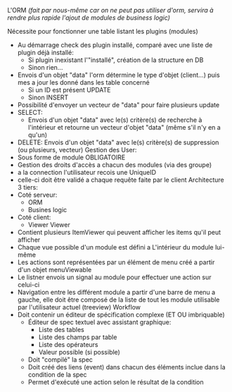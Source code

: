 L'ORM _(fait par nous-même car on ne peut pas utiliser d'orm, servira à rendre plus rapide l'ajout de modules de business logic)_

Nécessite  pour fonctionner une table listant les plugins (modules)
  * Au démarrage check des plugin installé, comparé avec une liste de plugin déjà installé:
    * Si plugin inexistant l'"installé", création de la structure en DB
    * Sinon rien...
  * Envois d'un objet "data" l'orm détermine le type d'objet (client...) puis mes a jour les donné dans les table concerné
    * Si un ID est présent UPDATE
    * Sinon INSERT
  * Possibilité d'envoyer un vecteur de "data" pour faire plusieurs update
  * SELECT:
    * Envois d'un objet "data" avec le(s) critère(s) de recherche à l'intérieur et retourne un vecteur d'objet "data" (même s'il n'y en a qu'un)
  * DELETE: Envois d'un objet "data" avec le(s) critère(s) de suppression (ou plusieurs, vecteur)
Gestion des User:
  * Sous forme de module OBLIGATOIRE
  * Gestion des droits d'accès a chacun des modules (via des groupe)
  * a la connection l'utilisateur recois une UniqueID
  * celle-ci doit être validé a chaque requête faite par le client
Architecture 3 tiers:
  * Coté serveur:
    * ORM
    * Busines logic
  * Coté client:
    * Viewer
Viewer
  * Contient plusieurs ItemViewer qui peuvent afficher les items qu'il peut afficher
  * Chaque vue possible d'un module est défini a L'intérieur du module lui-même
  * Les actions sont représentées par un élément de menu créé a partir d'un objet menuViewable
  * Le listner envois un signal au module pour effectuer une action sur celui-ci
  * Navigation entre les différent module a partir d'une barre de menu a gauche, elle doit être composé de la liste de tout les module utilisable par l'utilisateur actuel (treeview)
Workflow
  * Doit contenir un éditeur de spécification complexe (ET OU imbriquable)
    * Éditeur de spec textuel avec assistant graphique:
      * Liste des tables
      * Liste des champs par table
      * Liste des opérateurs
      * Valeur possible (si possible)
    * Doit "compilé" la spec
    * Doit créé des liens (event) dans chacun des éléments inclue dans la condition de la spec
    * Permet d'exécuté une action selon le résultat de la condition